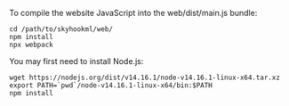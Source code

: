 To compile the website JavaScript into the web/dist/main.js bundle:

	cd /path/to/skyhookml/web/
	npm install
	npx webpack

You may first need to install Node.js:

	wget https://nodejs.org/dist/v14.16.1/node-v14.16.1-linux-x64.tar.xz
	export PATH=`pwd`/node-v14.16.1-linux-x64/bin:$PATH
	npm install

